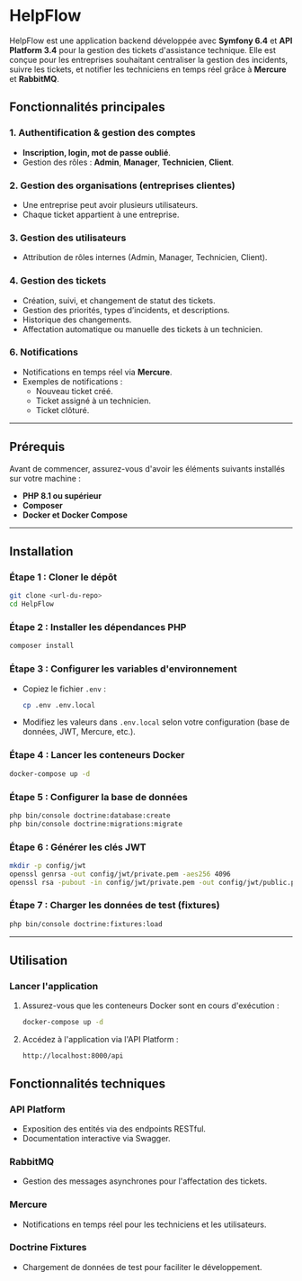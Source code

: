 # HelpFlow

HelpFlow est une application backend développée avec **Symfony 6.4** et **API Platform 3.4** pour la gestion des tickets d'assistance technique. Elle est conçue pour les entreprises souhaitant centraliser la gestion des incidents, suivre les tickets, et notifier les techniciens en temps réel grâce à **Mercure** et **RabbitMQ**.

## Fonctionnalités principales

### 1. Authentification & gestion des comptes

-  **Inscription, login, mot de passe oublié**.
-  Gestion des rôles : **Admin**, **Manager**, **Technicien**, **Client**.

### 2. Gestion des organisations (entreprises clientes)

-  Une entreprise peut avoir plusieurs utilisateurs.
-  Chaque ticket appartient à une entreprise.

### 3. Gestion des utilisateurs

-  Attribution de rôles internes (Admin, Manager, Technicien, Client).

### 4. Gestion des tickets

-  Création, suivi, et changement de statut des tickets.
-  Gestion des priorités, types d’incidents, et descriptions.
-  Historique des changements.
-  Affectation automatique ou manuelle des tickets à un technicien.

### 6. Notifications

-  Notifications en temps réel via **Mercure**.
-  Exemples de notifications :
   -  Nouveau ticket créé.
   -  Ticket assigné à un technicien.
   -  Ticket clôturé.

---

## Prérequis

Avant de commencer, assurez-vous d'avoir les éléments suivants installés sur votre machine :

-  **PHP 8.1 ou supérieur**
-  **Composer**
-  **Docker et Docker Compose**

---

## Installation

### Étape 1 : Cloner le dépôt

```bash
git clone <url-du-repo>
cd HelpFlow
```

### Étape 2 : Installer les dépendances PHP

```bash
composer install
```

### Étape 3 : Configurer les variables d'environnement

-  Copiez le fichier `.env` :
   ```bash
   cp .env .env.local
   ```
-  Modifiez les valeurs dans `.env.local` selon votre configuration (base de données, JWT, Mercure, etc.).

### Étape 4 : Lancer les conteneurs Docker

```bash
docker-compose up -d
```

### Étape 5 : Configurer la base de données

```bash
php bin/console doctrine:database:create
php bin/console doctrine:migrations:migrate
```

### Étape 6 : Générer les clés JWT

```bash
mkdir -p config/jwt
openssl genrsa -out config/jwt/private.pem -aes256 4096
openssl rsa -pubout -in config/jwt/private.pem -out config/jwt/public.pem
```

### Étape 7 : Charger les données de test (fixtures)

```bash
php bin/console doctrine:fixtures:load
```

---

## Utilisation

### Lancer l'application

1. Assurez-vous que les conteneurs Docker sont en cours d'exécution :

   ```bash
   docker-compose up -d
   ```

2. Accédez à l'application via l'API Platform :
   ```
   http://localhost:8000/api
   ```

## Fonctionnalités techniques

### API Platform

-  Exposition des entités via des endpoints RESTful.
-  Documentation interactive via Swagger.

### RabbitMQ

-  Gestion des messages asynchrones pour l'affectation des tickets.

### Mercure

-  Notifications en temps réel pour les techniciens et les utilisateurs.

### Doctrine Fixtures

-  Chargement de données de test pour faciliter le développement.
